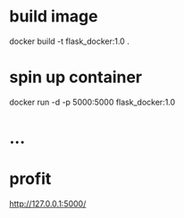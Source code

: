 # build image
docker build -t flask_docker:1.0 .

# spin up container
docker run -d -p 5000:5000 flask_docker:1.0

# ...

# profit
http://127.0.0.1:5000/
